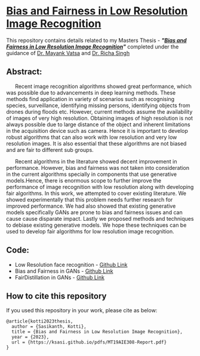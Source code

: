 # [Bias and Fairness in Low Resolution Image Recognition](https://ksasi.github.io/pdfs/MT19AIE308-Report.pdf)

This repository contains details related to my Masters Thesis - ***"[Bias and Fairness in Low Resolution Image Recognition](https://ksasi.github.io/pdfs/MT19AIE308-slide.pdf)"*** completed under the guidance of [Dr. Mayank Vatsa](http://home.iitj.ac.in/~mvatsa/) and [Dr. Richa Singh](http://home.iitj.ac.in/~richa/)

## Abstract:

&nbsp;&nbsp;&nbsp;&nbsp;&nbsp;&nbsp;Recent image recognition algorithms showed great performance, which was possible due to advancements in deep learning methods. These methods find application in variety of scenarios such as recognising
species, surveillance, identifying missing persons, identifying objects from drones during floods etc. However, current methods assume the availability of images of very high resolution. Obtaining images of high resolution is not always possible due to large distance of the object and inherent limitations in the
acquisition device such as camera. Hence it is important to develop robust algorithms that can also work
with low resolution and very low resolution images. It is also essential that these algorithms are not
biased and are fair to different sub groups.

&nbsp;&nbsp;&nbsp;&nbsp;&nbsp;&nbsp;Recent algorithms in the literature showed decent improvement in performance. However, bias and
fairness was not taken into consideration in the current algorithms specially in components that use
generative models.Hence, there is enormous scope to further improve the performance of image recognition
with low resolution along with developing fair algorithms. In this work, we attempted to cover existing
literature. We showed experimentally that this problem needs further research for improved performance.
We had also showed that existing generative models specifically GANs are prone to bias and fairness issues
and can cause cause disparate impact. Lastly we proposed methods and techniques to debiase existing
generative models. We hope these techniques can be used to develop fair algorithms for low resolution
image recognition.

## Code:

* Low Resolution face recognition - [Github Link](https://github.com/ksasi/face-recognition)
* Bias and Fairness in GANs - [Github Link](https://github.com/ksasi/fairDL)
* FairDistillation in GANs - [Github Link](https://github.com/ksasi/fair-distill)

## How to cite this repository

If you used this repository in your work, please cite as below:

```
@article{kotti2023thesis,
  author = {Sasikanth, Kotti},
  title = {Bias and Fairness in Low Resolution Image Recognition},
  year = {2023},
  url = {https://ksasi.github.io/pdfs/MT19AIE308-Report.pdf}
}
```

